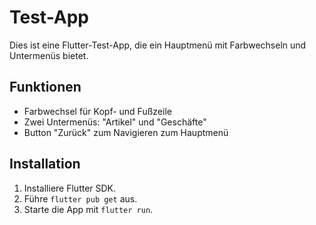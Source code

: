 # Test-App

Dies ist eine Flutter-Test-App, die ein Hauptmenü mit Farbwechseln und Untermenüs bietet.

## Funktionen
- Farbwechsel für Kopf- und Fußzeile
- Zwei Untermenüs: "Artikel" und "Geschäfte"
- Button "Zurück" zum Navigieren zum Hauptmenü

## Installation
1. Installiere Flutter SDK.
2. Führe `flutter pub get` aus.
3. Starte die App mit `flutter run`.
